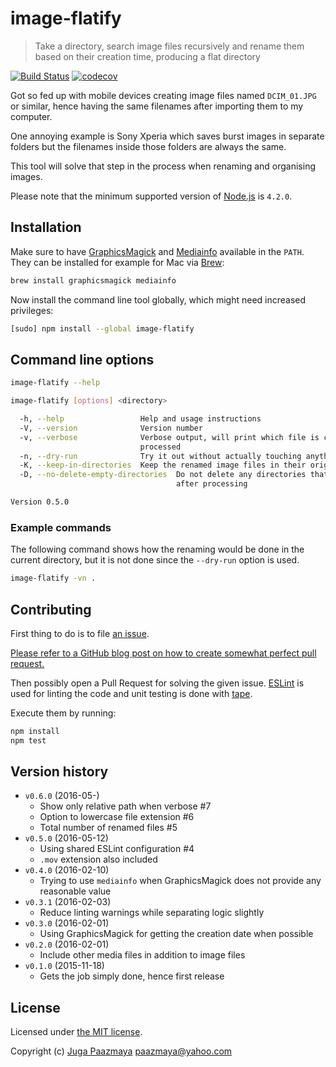 # image-flatify

> Take a directory, search image files recursively and rename them based on their creation time, producing a flat directory

[![Build Status](https://travis-ci.org/paazmaya/image-flatify.svg?branch=master)](https://travis-ci.org/paazmaya/image-flatify)
[![codecov](https://codecov.io/gh/paazmaya/image-flatify/branch/master/graph/badge.svg)](https://codecov.io/gh/paazmaya/image-flatify)

Got so fed up with mobile devices creating image files named `DCIM_01.JPG`
or similar, hence having the same filenames after importing them to my
computer.

One annoying example is Sony Xperia which saves burst images in separate folders
but the filenames inside those folders are always the same.

This tool will solve that step in the process when renaming and organising
images.

Please note that the minimum supported version of [Node.js](https://nodejs.org/en/) is `4.2.0`.

## Installation

Make sure to have [GraphicsMagick](http://www.graphicsmagick.org/) and [Mediainfo](https://mediaarea.net/en/MediaInfo)
available in the `PATH`.
They can be installed for example for Mac via [Brew](http://brew.sh):

```sh
brew install graphicsmagick mediainfo
```

Now install the command line tool globally, which might need increased privileges:

```sh
[sudo] npm install --global image-flatify
```

## Command line options

```sh
image-flatify --help
```

```sh
image-flatify [options] <directory>

  -h, --help                 Help and usage instructions
  -V, --version              Version number
  -v, --verbose              Verbose output, will print which file is currently being
                             processed
  -n, --dry-run              Try it out without actually touching anything
  -K, --keep-in-directories  Keep the renamed image files in their original directory
  -D, --no-delete-empty-directories  Do not delete any directories that become empty
                                     after processing

Version 0.5.0
```

### Example commands

The following command shows how the renaming would be done in the current directory, but it is
not done since the `--dry-run` option is used.

```sh
image-flatify -vn .
```

## Contributing

First thing to do is to file [an issue](https://github.com/paazmaya/image-flatify/issues).

[Please refer to a GitHub blog post on how to create somewhat perfect pull request.](https://github.com/blog/1943-how-to-write-the-perfect-pull-request "How to write the perfect pull request")

Then possibly open a Pull Request for solving the given issue.
[ESLint](http://eslint.org) is used for linting the code and unit testing is done with [tape](https://github.com/substack/tape).

Execute them by running:

```sh
npm install
npm test
```

## Version history

* `v0.6.0` (2016-05-)
  - Show only relative path when verbose #7
  - Option to lowercase file extension #6
  - Total number of renamed files #5
* `v0.5.0` (2016-05-12)
  - Using shared ESLint configuration #4
  - `.mov` extension also included
* `v0.4.0` (2016-02-10)
    - Trying to use `mediainfo` when GraphicsMagick does not provide any reasonable value
* `v0.3.1` (2016-02-03)
    - Reduce linting warnings while separating logic slightly
* `v0.3.0` (2016-02-01)
    - Using GraphicsMagick for getting the creation date when possible
* `v0.2.0` (2016-02-01)
    - Include other media files in addition to image files
* `v0.1.0` (2015-11-18)
    - Gets the job simply done, hence first release

## License

Licensed under [the MIT license](LICENSE).

Copyright (c) [Juga Paazmaya](http://paazmaya.fi) <paazmaya@yahoo.com>

